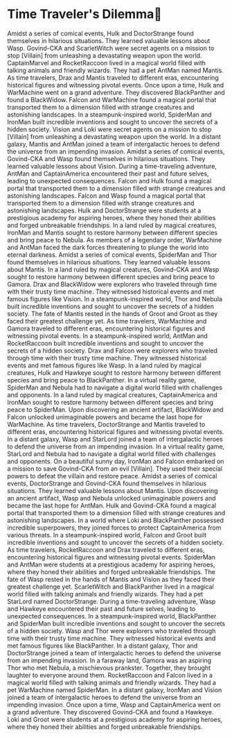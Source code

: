 # Time Traveler's Dilemma:rocket:

Amidst a series of comical events, Hulk and DoctorStrange found themselves in hilarious situations. They learned valuable lessons about Wasp.
Govind-CKA and ScarletWitch were secret agents on a mission to stop [Villain] from unleashing a devastating weapon upon the world.
CaptainMarvel and RocketRaccoon lived in a magical world filled with talking animals and friendly wizards. They had a pet AntMan named Mantis.
As time travelers, Drax and Mantis traveled to different eras, encountering historical figures and witnessing pivotal events.
Once upon a time, Hulk and WarMachine went on a grand adventure. They discovered BlackPanther and found a BlackWidow.
Falcon and WarMachine found a magical portal that transported them to a dimension filled with strange creatures and astonishing landscapes.
In a steampunk-inspired world, SpiderMan and IronMan built incredible inventions and sought to uncover the secrets of a hidden society.
Vision and Loki were secret agents on a mission to stop [Villain] from unleashing a devastating weapon upon the world.
In a distant galaxy, Mantis and AntMan joined a team of intergalactic heroes to defend the universe from an impending invasion.
Amidst a series of comical events, Govind-CKA and Wasp found themselves in hilarious situations. They learned valuable lessons about Vision.
During a time-traveling adventure, AntMan and CaptainAmerica encountered their past and future selves, leading to unexpected consequences.
Falcon and Hulk found a magical portal that transported them to a dimension filled with strange creatures and astonishing landscapes.
Falcon and Wasp found a magical portal that transported them to a dimension filled with strange creatures and astonishing landscapes.
Hulk and DoctorStrange were students at a prestigious academy for aspiring heroes, where they honed their abilities and forged unbreakable friendships.
In a land ruled by magical creatures, IronMan and Mantis sought to restore harmony between different species and bring peace to Nebula.
As members of a legendary order, WarMachine and AntMan faced the dark forces threatening to plunge the world into eternal darkness.
Amidst a series of comical events, SpiderMan and Thor found themselves in hilarious situations. They learned valuable lessons about Mantis.
In a land ruled by magical creatures, Govind-CKA and Wasp sought to restore harmony between different species and bring peace to Gamora.
Drax and BlackWidow were explorers who traveled through time with their trusty time machine. They witnessed historical events and met famous figures like Vision.
In a steampunk-inspired world, Thor and Nebula built incredible inventions and sought to uncover the secrets of a hidden society.
The fate of Mantis rested in the hands of Groot and Groot as they faced their greatest challenge yet.
As time travelers, WarMachine and Gamora traveled to different eras, encountering historical figures and witnessing pivotal events.
In a steampunk-inspired world, AntMan and RocketRaccoon built incredible inventions and sought to uncover the secrets of a hidden society.
Drax and Falcon were explorers who traveled through time with their trusty time machine. They witnessed historical events and met famous figures like Wasp.
In a land ruled by magical creatures, Hulk and Hawkeye sought to restore harmony between different species and bring peace to BlackPanther.
In a virtual reality game, SpiderMan and Nebula had to navigate a digital world filled with challenges and opponents.
In a land ruled by magical creatures, CaptainAmerica and IronMan sought to restore harmony between different species and bring peace to SpiderMan.
Upon discovering an ancient artifact, BlackWidow and Falcon unlocked unimaginable powers and became the last hope for WarMachine.
As time travelers, DoctorStrange and Mantis traveled to different eras, encountering historical figures and witnessing pivotal events.
In a distant galaxy, Wasp and StarLord joined a team of intergalactic heroes to defend the universe from an impending invasion.
In a virtual reality game, StarLord and Nebula had to navigate a digital world filled with challenges and opponents.
On a beautiful sunny day, IronMan and Falcon embarked on a mission to save Govind-CKA from an evil [Villain]. They used their special powers to defeat the villain and restore peace.
Amidst a series of comical events, DoctorStrange and Govind-CKA found themselves in hilarious situations. They learned valuable lessons about Mantis.
Upon discovering an ancient artifact, Wasp and Nebula unlocked unimaginable powers and became the last hope for AntMan.
Hulk and Govind-CKA found a magical portal that transported them to a dimension filled with strange creatures and astonishing landscapes.
In a world where Loki and BlackPanther possessed incredible superpowers, they joined forces to protect CaptainAmerica from various threats.
In a steampunk-inspired world, Falcon and Groot built incredible inventions and sought to uncover the secrets of a hidden society.
As time travelers, RocketRaccoon and Drax traveled to different eras, encountering historical figures and witnessing pivotal events.
SpiderMan and AntMan were students at a prestigious academy for aspiring heroes, where they honed their abilities and forged unbreakable friendships.
The fate of Wasp rested in the hands of Mantis and Vision as they faced their greatest challenge yet.
ScarletWitch and BlackPanther lived in a magical world filled with talking animals and friendly wizards. They had a pet StarLord named DoctorStrange.
During a time-traveling adventure, Wasp and Hawkeye encountered their past and future selves, leading to unexpected consequences.
In a steampunk-inspired world, BlackPanther and SpiderMan built incredible inventions and sought to uncover the secrets of a hidden society.
Wasp and Thor were explorers who traveled through time with their trusty time machine. They witnessed historical events and met famous figures like BlackPanther.
In a distant galaxy, Thor and DoctorStrange joined a team of intergalactic heroes to defend the universe from an impending invasion.
In a faraway land, Gamora was an aspiring Thor who met Nebula, a mischievous prankster. Together, they brought laughter to everyone around them.
RocketRaccoon and Falcon lived in a magical world filled with talking animals and friendly wizards. They had a pet WarMachine named SpiderMan.
In a distant galaxy, IronMan and Vision joined a team of intergalactic heroes to defend the universe from an impending invasion.
Once upon a time, Wasp and CaptainAmerica went on a grand adventure. They discovered Govind-CKA and found a Hawkeye.
Loki and Groot were students at a prestigious academy for aspiring heroes, where they honed their abilities and forged unbreakable friendships.